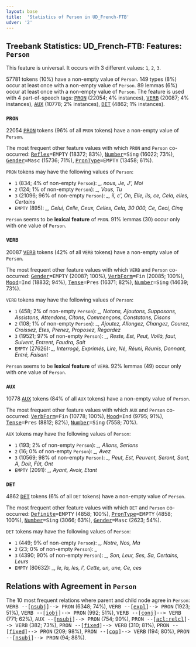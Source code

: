 ```yaml
---
layout: base
title:  'Statistics of Person in UD_French-FTB'
udver: '2'
---
```


## Treebank Statistics: UD_French-FTB: Features: `Person`

This feature is universal.
It occurs with 3 different values: `1`, `2`, `3`.

57781 tokens (10%) have a non-empty value of `Person`.
149 types (8%) occur at least once with a non-empty value of `Person`.
89 lemmas (6%) occur at least once with a non-empty value of `Person`.
The feature is used with 4 part-of-speech tags: <tt><a href="fr_ftb-pos-PRON.html">PRON</a></tt> (22054; 4% instances), <tt><a href="fr_ftb-pos-VERB.html">VERB</a></tt> (20087; 4% instances), <tt><a href="fr_ftb-pos-AUX.html">AUX</a></tt> (10778; 2% instances), <tt><a href="fr_ftb-pos-DET.html">DET</a></tt> (4862; 1% instances).

### `PRON`

22054 <tt><a href="fr_ftb-pos-PRON.html">PRON</a></tt> tokens (96% of all `PRON` tokens) have a non-empty value of `Person`.

The most frequent other feature values with which `PRON` and `Person` co-occurred: <tt><a href="fr_ftb-feat-Reflex.html">Reflex</a></tt><tt>=EMPTY</tt> (18372; 83%), <tt><a href="fr_ftb-feat-Number.html">Number</a></tt><tt>=Sing</tt> (16022; 73%), <tt><a href="fr_ftb-feat-Gender.html">Gender</a></tt><tt>=Masc</tt> (15736; 71%), <tt><a href="fr_ftb-feat-PronType.html">PronType</a></tt><tt>=EMPTY</tt> (13458; 61%).

`PRON` tokens may have the following values of `Person`:

* `1` (834; 4% of non-empty `Person`): <em>_, nous, Je, J', Moi</em>
* `2` (124; 1% of non-empty `Person`): <em>_, Vous, Tu</em>
* `3` (21096; 96% of non-empty `Person`): <em>_, il, c', On, Elle, ils, ce, Cela, elles, Certains</em>
* `EMPTY` (895): <em>_, Celui, Celle, Ceux, Celles, Cela, 30 000, Ce, Ceci, Cinq</em>

`Person` seems to be **lexical feature** of `PRON`. 91% lemmas (30) occur only with one value of `Person`.

### `VERB`

20087 <tt><a href="fr_ftb-pos-VERB.html">VERB</a></tt> tokens (42% of all `VERB` tokens) have a non-empty value of `Person`.

The most frequent other feature values with which `VERB` and `Person` co-occurred: <tt><a href="fr_ftb-feat-Gender.html">Gender</a></tt><tt>=EMPTY</tt> (20087; 100%), <tt><a href="fr_ftb-feat-VerbForm.html">VerbForm</a></tt><tt>=Fin</tt> (20085; 100%), <tt><a href="fr_ftb-feat-Mood.html">Mood</a></tt><tt>=Ind</tt> (18832; 94%), <tt><a href="fr_ftb-feat-Tense.html">Tense</a></tt><tt>=Pres</tt> (16371; 82%), <tt><a href="fr_ftb-feat-Number.html">Number</a></tt><tt>=Sing</tt> (14639; 73%).

`VERB` tokens may have the following values of `Person`:

* `1` (458; 2% of non-empty `Person`): <em>_, Notons, Ajoutons, Supposons, Assistons, Attendons, Citons, Commençons, Constatons, Disons</em>
* `2` (108; 1% of non-empty `Person`): <em>_, Ajoutez, Allongez, Changez, Courez, Croissez, Etes, Prenez, Proposez, Regardez</em>
* `3` (19521; 97% of non-empty `Person`): <em>_, Reste, Est, Peut, Voilà, faut, Suivent, Entrent, Faudra, Sait</em>
* `EMPTY` (27626): <em>_, Interrogé, Exprimés, Lire, Né, Réuni, Réunis, Donnant, Entré, Faisant</em>

`Person` seems to be **lexical feature** of `VERB`. 92% lemmas (49) occur only with one value of `Person`.

### `AUX`

10778 <tt><a href="fr_ftb-pos-AUX.html">AUX</a></tt> tokens (84% of all `AUX` tokens) have a non-empty value of `Person`.

The most frequent other feature values with which `AUX` and `Person` co-occurred: <tt><a href="fr_ftb-feat-VerbForm.html">VerbForm</a></tt><tt>=Fin</tt> (10778; 100%), <tt><a href="fr_ftb-feat-Mood.html">Mood</a></tt><tt>=Ind</tt> (9795; 91%), <tt><a href="fr_ftb-feat-Tense.html">Tense</a></tt><tt>=Pres</tt> (8812; 82%), <tt><a href="fr_ftb-feat-Number.html">Number</a></tt><tt>=Sing</tt> (7558; 70%).

`AUX` tokens may have the following values of `Person`:

* `1` (193; 2% of non-empty `Person`): <em>_, Allons, Serions</em>
* `2` (16; 0% of non-empty `Person`): <em>_, Avez</em>
* `3` (10569; 98% of non-empty `Person`): <em>_, Peut, Est, Peuvent, Seront, Sont, A, Doit, Fût, Ont</em>
* `EMPTY` (2091): <em>_, Ayant, Avoir, Etant</em>

### `DET`

4862 <tt><a href="fr_ftb-pos-DET.html">DET</a></tt> tokens (6% of all `DET` tokens) have a non-empty value of `Person`.

The most frequent other feature values with which `DET` and `Person` co-occurred: <tt><a href="fr_ftb-feat-Definite.html">Definite</a></tt><tt>=EMPTY</tt> (4858; 100%), <tt><a href="fr_ftb-feat-PronType.html">PronType</a></tt><tt>=EMPTY</tt> (4858; 100%), <tt><a href="fr_ftb-feat-Number.html">Number</a></tt><tt>=Sing</tt> (3066; 63%), <tt><a href="fr_ftb-feat-Gender.html">Gender</a></tt><tt>=Masc</tt> (2623; 54%).

`DET` tokens may have the following values of `Person`:

* `1` (449; 9% of non-empty `Person`): <em>_, Notre, Nos, Ma</em>
* `2` (23; 0% of non-empty `Person`): <em>_</em>
* `3` (4390; 90% of non-empty `Person`): <em>_, Son, Leur, Ses, Sa, Certains, Leurs</em>
* `EMPTY` (80632): <em>_, le, la, les, l', Cette, un, une, Ce, ces</em>

## Relations with Agreement in `Person`

The 10 most frequent relations where parent and child node agree in `Person`:
<tt>VERB --[<tt><a href="fr_ftb-dep-nsubj.html">nsubj</a></tt>]--> PRON</tt> (6348; 74%),
<tt>VERB --[<tt><a href="fr_ftb-dep-expl.html">expl</a></tt>]--> PRON</tt> (1923; 51%),
<tt>VERB --[<tt><a href="fr_ftb-dep-iobj.html">iobj</a></tt>]--> PRON</tt> (992; 51%),
<tt>VERB --[<tt><a href="fr_ftb-dep-conj.html">conj</a></tt>]--> VERB</tt> (771; 62%),
<tt>AUX --[<tt><a href="fr_ftb-dep-nsubj.html">nsubj</a></tt>]--> PRON</tt> (754; 90%),
<tt>PRON --[<tt><a href="fr_ftb-dep-acl-relcl.html">acl:relcl</a></tt>]--> VERB</tt> (382; 73%),
<tt>PRON --[<tt><a href="fr_ftb-dep-fixed.html">fixed</a></tt>]--> VERB</tt> (310; 81%),
<tt>PRON --[<tt><a href="fr_ftb-dep-fixed.html">fixed</a></tt>]--> PRON</tt> (209; 98%),
<tt>PRON --[<tt><a href="fr_ftb-dep-cop.html">cop</a></tt>]--> VERB</tt> (194; 80%),
<tt>PRON --[<tt><a href="fr_ftb-dep-nsubj.html">nsubj</a></tt>]--> PRON</tt> (94; 88%).


